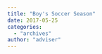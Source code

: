 ```yaml
---
title: "Boy's Soccer Season"
date: 2017-05-25
categories: 
  - "archives"
author: "adviser"
---
```



